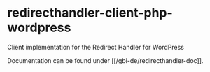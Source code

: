 redirecthandler-client-php-wordpress
=====

Client implementation for the Redirect Handler for WordPress

Documentation can be found under [[/gbi-de/redirecthandler-doc]].